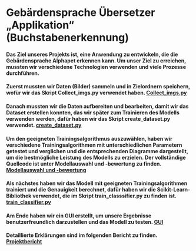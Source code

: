 # Gebärdensprache Übersetzer „Applikation“ (Buchstabenerkennung)

#### Das Ziel unseres Projekts ist, eine Anwendung zu entwickeln, die die Gebärdensprache Alphapet erkennen kann. Um unser Ziel zu erreichen, mussten wir verschiedene Technologien verwenden und viele Prozesse durchführen.
#### Zuerst mussten wir Daten (Bilder) sammeln und in Zielordnern speichern, wofür wir das Skript Collect_imgs.py verwendet haben. [Collect_imgs.py](https://github.com/MaMH20/GUI-fuer-Geberdensprache-Uebersetzer/blob/main/Collect_imgs.py)
#### Danach mussten wir die Daten aufbereiten und bearbeiten, damit wir das Dataset erstellen konnten, das wir später zum Trainieren des Modells verwenden werden, dafür haben wir das Skript create_dataset.py verwendet. [create_dataset.py](https://github.com/MaMH20/GUI-fuer-Geberdensprache-Uebersetzer/blob/main/create_dataset.py)

#### Um den geeigneten Trainingsalgorithmus auszuwählen, haben wir verschiedene Trainingsalgorithmen mit unterschiedlichen Parametern getestet und verglichen und die entsprechenden Diagramme dargestellt, um die bestmögliche Leistung des Modells zu erzielen. Der vollständige Quellcode ist unter Modellauswahl und -bewertung zu finden. [Modellauswahl und -bewertung](https://github.com/MaMH20/GUI-fuer-Geberdensprache-Uebersetzer/blob/main/Modelauswahl%20und%20Bewertung.ipynb)

#### Als nächstes haben wir das Modell mit geeigneten Trainingsalgorithmen trainiert und die Genauigkeit berechnet, dafür haben wir die Scikit-Learn-Bibliothek verwendet, die im Skript train_classsifier.py zu finden ist. [train_classifier.py](https://github.com/MaMH20/GUI-fuer-Geberdensprache-Uebersetzer/blob/main/train_classifier.py)

#### Am Ende haben wir ein GUI erstellt, um unsere Ergebnisse benutzerfreundlich darzustellen und das Modell zu testen. [GUI](https://github.com/MaMH20/GUI-fuer-Geberdensprache-Uebersetzer/blob/main/GUI.py)
#### Detaillierte Erklärungen sind im folgenden Bericht zu finden. [Projektbericht](https://github.com/MaMH20/GUI-fuer-Geberdensprache-Uebersetzer/blob/main/Projektbericht.pdf)
